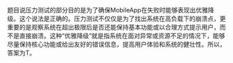 题目说压力测试的部分目的是为了确保MobileApp在失败时能够表现出优雅降级。这个说法是正确的。压力测试不仅仅是为了找出系统在高负载下的崩溃点，更重要的是观察系统在超出极限后是否还能保持基本功能或以合理方式提示用户，而不是直接崩溃。这种“优雅降级”就是指系统在面对异常或资源不足的情况下，能够尽量保持核心功能或给出友好的错误信息，提高用户体验和系统的健壮性。所以，答案为T。